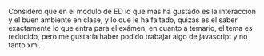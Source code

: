 Considero que en el módulo de ED lo que mas ha gustado es la interacción y el buen ambiente en clase, y lo que le ha faltado, quizás es el saber exactamente lo que entra para el exámen, en cuanto a temario, el tema es reducido, pero me gustaría haber podido trabajar algo de javascript y no tanto xml.

